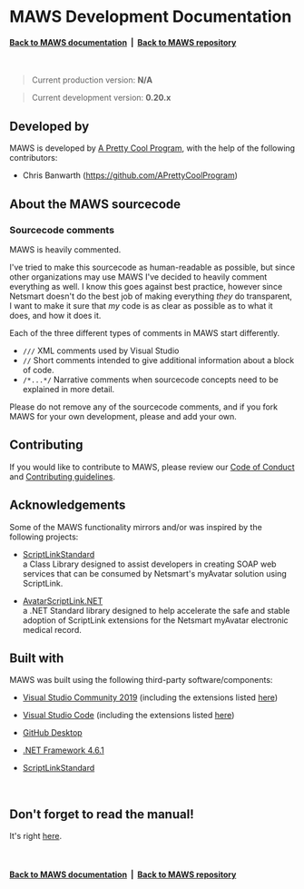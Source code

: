 # MAWS Development Documentation

#### [Back to MAWS documentation](../doc/)&nbsp;&nbsp;|&nbsp;&nbsp;[Back to MAWS repository](https://github.com/spectrum-health-systems/MyAvatoolWebService)

<br>

> Current production version: **N/A**

> Current development version: **0.20.x**

## Developed by

MAWS is developed by [A Pretty Cool Program](https://github.com/APrettyCoolProgram), with the help of the following contributors:
* Chris Banwarth (https://github.com/APrettyCoolProgram)

## About the MAWS sourcecode

### Sourcecode comments

MAWS is heavily commented.

I've tried to make this sourcecode as human-readable as possible, but since other organizations may use MAWS I've decided to heavily comment everything as well. I know this goes against best practice, however since Netsmart doesn't do the best job of making everything *they* do transparent, I want to make it sure that *my* code is as clear as possible as to what it does, and how it does it.

Each of the three different types of comments in MAWS start differently.

* `///` XML comments used by Visual Studio
* `//` Short comments intended to give additional information about a block of code.
* `/*...*/` Narrative comments when sourcecode concepts need to be explained in more detail.

Please do not remove any of the sourcecode comments, and if you fork MAWS for your own development, please and add your own.

## Contributing

If you would like to contribute to MAWS, please review our [Code of Conduct](code-of-conduct.md) and [Contributing guidelines](contributing.md).

## Acknowledgements

Some of the MAWS functionality mirrors and/or was inspired by the following projects:

* [ScriptLinkStandard](https://github.com/rcskids/ScriptLinkStandard)<br>
a Class Library designed to assist developers in creating SOAP web services that can be consumed by Netsmart's myAvatar solution using ScriptLink.

* [AvatarScriptLink.NET](https://rarelysimple.github.io/RarelySimple.AvatarScriptLink/)<br>
a .NET Standard library designed to help accelerate the safe and stable adoption of ScriptLink extensions for the Netsmart myAvatar electronic medical record.

## Built with

MAWS was built using the following third-party software/components:
* [Visual Studio Community 2019](https://visualstudio.microsoft.com/vs/) (including the extensions listed [here](https://github.com/APrettyCoolProgram/my-development-environment))

* [Visual Studio Code](https://code.visualstudio.com/?wt.mc_id=DX_841432) (including the extensions listed [here](https://github.com/APrettyCoolProgram/my-development-environment))

* [GitHub Desktop](https://desktop.github.com/)

* [.NET Framework 4.6.1](https://dotnet.microsoft.com/download/dotnet-framework)

* [ScriptLinkStandard](https://github.com/rcskids/ScriptLinkStandard)

<br>

## Don't forget to read the manual!

It's right [here](./man/manual.md).

<br>

#### [Back to MAWS documentation](../doc/)&nbsp;&nbsp;|&nbsp;&nbsp;[Back to MAWS repository](https://github.com/spectrum-health-systems/MyAvatoolWebService)